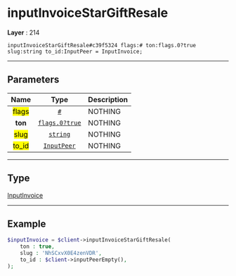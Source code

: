 # inputInvoiceStarGiftResale

**Layer** : 214

```tl
inputInvoiceStarGiftResale#c39f5324 flags:# ton:flags.0?true slug:string to_id:InputPeer = InputInvoice;
```

---

## Parameters

| Name | Type | Description |
| :---: | :---: | :--- |
| <mark>flags</mark> | [`#`](type/#) | NOTHING |
| **ton** | [`flags.0?true`](type/true) | NOTHING |
| <mark>slug</mark> | [`string`](type/string) | NOTHING |
| <mark>to_id</mark> | [`InputPeer`](type/InputPeer) | NOTHING |

---

## Type

[InputInvoice](type/InputInvoice)

---

## Example

```php
$inputInvoice = $client->inputInvoiceStarGiftResale(
	ton : true,
	slug : 'NhSCxvX0E4zenVDR',
	to_id : $client->inputPeerEmpty(),
);
```
